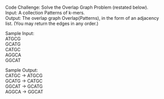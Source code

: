 Code Challenge: Solve the Overlap Graph Problem (restated below).<br>
    Input: A collection Patterns of k-mers.<br>
    Output: The overlap graph Overlap(Patterns), in the form of an adjacency list. (You may return the edges in any order.)<br>  

Sample Input:<br>
    ATGCG<br>
    GCATG<br>
    CATGC<br>
    AGGCA<br>
    GGCAT<br>

Sample Output:<br>
    CATGC -> ATGCG<br>
    GCATG -> CATGC<br>
    GGCAT -> GCATG<br>
    AGGCA -> GGCAT    <br>              